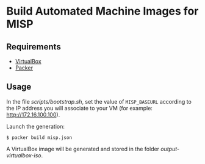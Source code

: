 # Build Automated Machine Images for MISP

## Requirements

* [VirtualBox](https://www.virtualbox.org)
* [Packer](https://www.packer.io)

## Usage

In the file *scripts/bootstrap.sh*, set the value of ``MISP_BASEURL`` according
to the IP address you will associate to your VM
(for example: http://172.16.100.100).

Launch the generation:

    $ packer build misp.json

A VirtualBox image will be generated and stored in the folder
*output-virtualbox-iso*.
